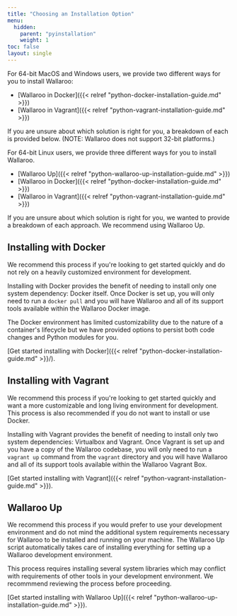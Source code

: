 ```yaml
---
title: "Choosing an Installation Option"
menu:
  hidden:
    parent: "pyinstallation"
    weight: 1
toc: false
layout: single
---
```

For 64-bit MacOS and Windows users, we provide two different ways for you to install Wallaroo:

- [Wallaroo in Docker]({{< relref "python-docker-installation-guide.md" >}})
- [Wallaroo in Vagrant]({{< relref "python-vagrant-installation-guide.md" >}})

If you are unsure about which solution is right for you, a breakdown of each is provided below. (NOTE: Wallaroo does not support 32-bit platforms.)

For 64-bit Linux users, we provide three different ways for you to install Wallaroo.

- [Wallaroo Up]({{< relref "python-wallaroo-up-installation-guide.md" >}})
- [Wallaroo in Docker]({{< relref "python-docker-installation-guide.md" >}})
- [Wallaroo in Vagrant]({{< relref "python-vagrant-installation-guide.md" >}})

If you are unsure about which solution is right for you, we wanted to provide a breakdown of each approach. We recommend using Wallaroo Up.

## Installing with Docker

We recommend this process if you're looking to get started quickly and do not rely on a heavily customized environment for development.

Installing with Docker provides the benefit of needing to install only one system dependency: Docker itself. Once Docker is set up, you will only need to run a `docker pull` and you will have Wallaroo and all of its support tools available within the Wallaroo Docker image.

The Docker environment has limited customizability due to the nature of a container's lifecycle but we have provided options to persist both code changes and Python modules for you.

[Get started installing with Docker]({{< relref "python-docker-installation-guide.md" >}}/).

## Installing with Vagrant

We recommend this process if you're looking to get started quickly and want a more customizable and long living environment for development. This process is also recommended if you do not want to install or use Docker.

Installing with Vagrant provides the benefit of needing to install only two system dependencies: Virtualbox and Vagrant. Once Vagrant is set up and you have a copy of the Wallaroo codebase, you will only need to run a `vagrant up` command from the `vagrant` directory and you will have Wallaroo and all of its support tools available within the Wallaroo Vagrant Box.

[Get started installing with Vagrant]({{< relref "python-vagrant-installation-guide.md" >}}).

## Wallaroo Up

We recommend this process if you would prefer to use your development environment and do not mind the additional system requirements necessary for Wallaroo to be installed and running on your machine. The Wallaroo Up script automatically takes care of installing everything for setting up a Wallaroo development environment.

This process requires installing several system libraries which may conflict with requirements of other tools in your development environment. We recommmend reviewing the process before proceeding.

[Get started installing with Wallaroo Up]({{< relref "python-wallaroo-up-installation-guide.md" >}}).
